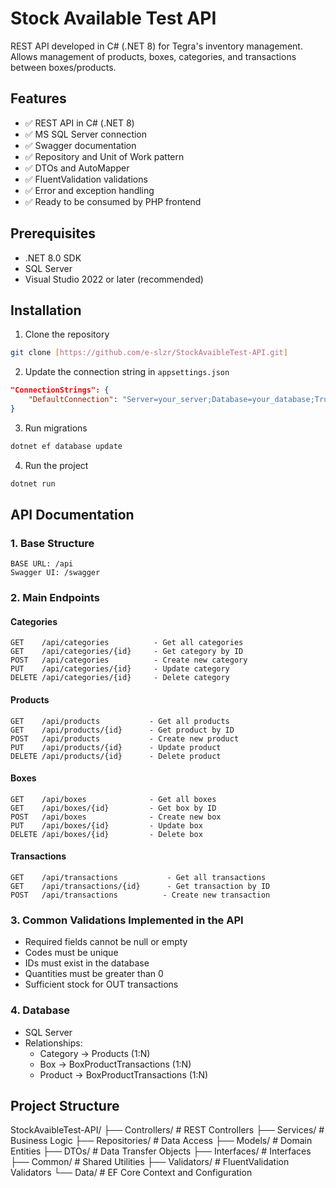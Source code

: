 # Stock Available Test API

REST API developed in C# (.NET 8) for Tegra's inventory management. Allows management of products, boxes, categories, and transactions between boxes/products.

## Features

- ✅ REST API in C# (.NET 8)
- ✅ MS SQL Server connection
- ✅ Swagger documentation
- ✅ Repository and Unit of Work pattern
- ✅ DTOs and AutoMapper
- ✅ FluentValidation validations
- ✅ Error and exception handling
- ✅ Ready to be consumed by PHP frontend

## Prerequisites

- .NET 8.0 SDK
- SQL Server
- Visual Studio 2022 or later (recommended)

## Installation

1. Clone the repository
```bash
git clone [https://github.com/e-slzr/StockAvaibleTest-API.git]
```

2. Update the connection string in `appsettings.json`
```json
"ConnectionStrings": {
    "DefaultConnection": "Server=your_server;Database=your_database;Trusted_Connection=True;MultipleActiveResultSets=true;TrustServerCertificate=true"
}
```

3. Run migrations
```bash
dotnet ef database update
```

4. Run the project
```bash
dotnet run
```

## API Documentation

### 1. Base Structure
```
BASE URL: /api
Swagger UI: /swagger
```

### 2. Main Endpoints

#### Categories
```
GET    /api/categories          - Get all categories
GET    /api/categories/{id}     - Get category by ID
POST   /api/categories          - Create new category
PUT    /api/categories/{id}     - Update category
DELETE /api/categories/{id}     - Delete category
```

#### Products
```
GET    /api/products           - Get all products
GET    /api/products/{id}      - Get product by ID
POST   /api/products           - Create new product
PUT    /api/products/{id}      - Update product
DELETE /api/products/{id}      - Delete product
```

#### Boxes
```
GET    /api/boxes              - Get all boxes
GET    /api/boxes/{id}         - Get box by ID
POST   /api/boxes              - Create new box
PUT    /api/boxes/{id}         - Update box
DELETE /api/boxes/{id}         - Delete box
```

#### Transactions
```
GET    /api/transactions           - Get all transactions
GET    /api/transactions/{id}      - Get transaction by ID
POST   /api/transactions          - Create new transaction
```

### 3. Common Validations Implemented in the API
- Required fields cannot be null or empty
- Codes must be unique
- IDs must exist in the database
- Quantities must be greater than 0
- Sufficient stock for OUT transactions

### 4. Database
- SQL Server
- Relationships:
  - Category -> Products (1:N)
  - Box -> BoxProductTransactions (1:N)
  - Product -> BoxProductTransactions (1:N)

## Project Structure
StockAvaibleTest-API/
├── Controllers/            # REST Controllers
├── Services/               # Business Logic
├── Repositories/           # Data Access
├── Models/                 # Domain Entities
├── DTOs/                   # Data Transfer Objects
├── Interfaces/             # Interfaces
├── Common/                 # Shared Utilities
├── Validators/             # FluentValidation Validators
└── Data/                   # EF Core Context and Configuration